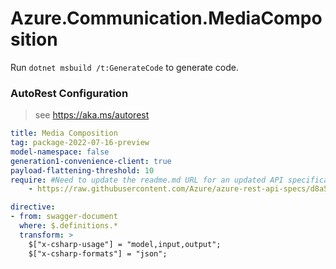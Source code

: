 # Azure.Communication.MediaComposition

Run `dotnet msbuild /t:GenerateCode` to generate code.

### AutoRest Configuration
> see https://aka.ms/autorest

``` yaml
title: Media Composition
tag: package-2022-07-16-preview
model-namespace: false
generation1-convenience-client: true
payload-flattening-threshold: 10
require: #Need to update the readme.md URL for an updated API specification
    - https://raw.githubusercontent.com/Azure/azure-rest-api-specs/d8a5fbdb879da9801598da76511fc91075c87928/specification/communication/data-plane/MediaComposition/readme.md
```

``` yaml
directive:
- from: swagger-document
  where: $.definitions.*
  transform: >
    $["x-csharp-usage"] = "model,input,output";
    $["x-csharp-formats"] = "json";
```
